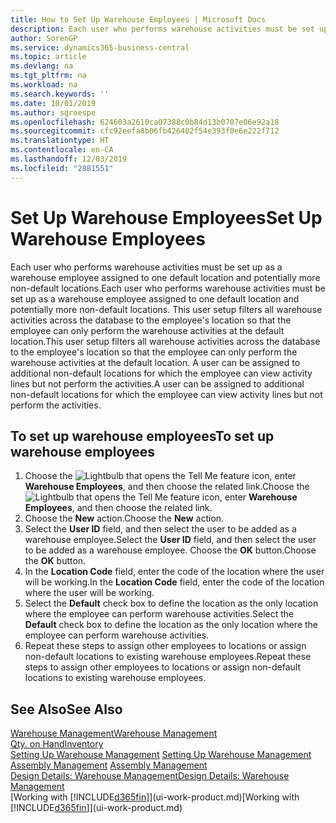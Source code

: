 ```yaml
---
title: How to Set Up Warehouse Employees | Microsoft Docs
description: Each user who performs warehouse activities must be set up as a warehouse employee assigned to one default location and potentially more non-default locations.
author: SorenGP
ms.service: dynamics365-business-central
ms.topic: article
ms.devlang: na
ms.tgt_pltfrm: na
ms.workload: na
ms.search.keywords: ''
ms.date: 10/01/2019
ms.author: sgroespe
ms.openlocfilehash: 624603a2610ca07388c0b84d13b0707e06e92a18
ms.sourcegitcommit: cfc92eefa8b06fb426482f54e393f0e6e222f712
ms.translationtype: HT
ms.contentlocale: en-CA
ms.lasthandoff: 12/03/2019
ms.locfileid: "2881551"
---
```

# <a name="set-up-warehouse-employees"></a><span data-ttu-id="cf9ef-103">Set Up Warehouse Employees</span><span class="sxs-lookup"><span data-stu-id="cf9ef-103">Set Up Warehouse Employees</span></span>
<span data-ttu-id="cf9ef-104">Each user who performs warehouse activities must be set up as a warehouse employee assigned to one default location and potentially more non-default locations.</span><span class="sxs-lookup"><span data-stu-id="cf9ef-104">Each user who performs warehouse activities must be set up as a warehouse employee assigned to one default location and potentially more non-default locations.</span></span> <span data-ttu-id="cf9ef-105">This user setup filters all warehouse activities across the database to the employee's location so that the employee can only perform the warehouse activities at the default location.</span><span class="sxs-lookup"><span data-stu-id="cf9ef-105">This user setup filters all warehouse activities across the database to the employee's location so that the employee can only perform the warehouse activities at the default location.</span></span> <span data-ttu-id="cf9ef-106">A user can be assigned to additional non-default locations for which the employee can view activity lines but not perform the activities.</span><span class="sxs-lookup"><span data-stu-id="cf9ef-106">A user can be assigned to additional non-default locations for which the employee can view activity lines but not perform the activities.</span></span>

## <a name="to-set-up-warehouse-employees"></a><span data-ttu-id="cf9ef-107">To set up warehouse employees</span><span class="sxs-lookup"><span data-stu-id="cf9ef-107">To set up warehouse employees</span></span>  
1.  <span data-ttu-id="cf9ef-108">Choose the ![Lightbulb that opens the Tell Me feature](media/ui-search/search_small.png "Tell me what you want to do") icon, enter **Warehouse Employees**, and then choose the related link.</span><span class="sxs-lookup"><span data-stu-id="cf9ef-108">Choose the ![Lightbulb that opens the Tell Me feature](media/ui-search/search_small.png "Tell me what you want to do") icon, enter **Warehouse Employees**, and then choose the related link.</span></span>  
2. <span data-ttu-id="cf9ef-109">Choose the **New** action.</span><span class="sxs-lookup"><span data-stu-id="cf9ef-109">Choose the **New** action.</span></span>  
3. <span data-ttu-id="cf9ef-110">Select the **User ID** field, and then select the user to be added as a warehouse employee.</span><span class="sxs-lookup"><span data-stu-id="cf9ef-110">Select the **User ID** field, and then select the user to be added as a warehouse employee.</span></span> <span data-ttu-id="cf9ef-111">Choose the **OK** button.</span><span class="sxs-lookup"><span data-stu-id="cf9ef-111">Choose the **OK** button.</span></span>  
6.  <span data-ttu-id="cf9ef-112">In the **Location Code** field, enter the code of the location where the user will be working.</span><span class="sxs-lookup"><span data-stu-id="cf9ef-112">In the **Location Code** field, enter the code of the location where the user will be working.</span></span>  
7.  <span data-ttu-id="cf9ef-113">Select the **Default** check box to define the location as the only location where the employee can perform warehouse activities.</span><span class="sxs-lookup"><span data-stu-id="cf9ef-113">Select the **Default** check box to define the location as the only location where the employee can perform warehouse activities.</span></span>  
8.  <span data-ttu-id="cf9ef-114">Repeat these steps to assign other employees to locations or assign non-default locations to existing warehouse employees.</span><span class="sxs-lookup"><span data-stu-id="cf9ef-114">Repeat these steps to assign other employees to locations or assign non-default locations to existing warehouse employees.</span></span>  

## <a name="see-also"></a><span data-ttu-id="cf9ef-115">See Also</span><span class="sxs-lookup"><span data-stu-id="cf9ef-115">See Also</span></span>  
[<span data-ttu-id="cf9ef-116">Warehouse Management</span><span class="sxs-lookup"><span data-stu-id="cf9ef-116">Warehouse Management</span></span>](warehouse-manage-warehouse.md)  
[<span data-ttu-id="cf9ef-117">Qty. on Hand</span><span class="sxs-lookup"><span data-stu-id="cf9ef-117">Inventory</span></span>](inventory-manage-inventory.md)  
<span data-ttu-id="cf9ef-118">[Setting Up Warehouse Management](warehouse-setup-warehouse.md)   </span><span class="sxs-lookup"><span data-stu-id="cf9ef-118">[Setting Up Warehouse Management](warehouse-setup-warehouse.md)   </span></span>  
<span data-ttu-id="cf9ef-119">[Assembly Management](assembly-assemble-items.md)  </span><span class="sxs-lookup"><span data-stu-id="cf9ef-119">[Assembly Management](assembly-assemble-items.md)  </span></span>  
[<span data-ttu-id="cf9ef-120">Design Details: Warehouse Management</span><span class="sxs-lookup"><span data-stu-id="cf9ef-120">Design Details: Warehouse Management</span></span>](design-details-warehouse-management.md)  
<span data-ttu-id="cf9ef-121">[Working with [!INCLUDE[d365fin](includes/d365fin_md.md)]](ui-work-product.md)</span><span class="sxs-lookup"><span data-stu-id="cf9ef-121">[Working with [!INCLUDE[d365fin](includes/d365fin_md.md)]](ui-work-product.md)</span></span>  
